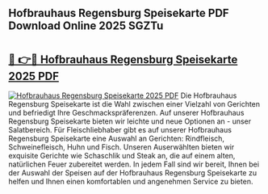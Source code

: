 ## Hofbrauhaus Regensburg Speisekarte PDF Download Online 2025 SGZTu

# <h2><a href="http://gcaab6.nevu.top/?p=Hofbrauhaus+Regensburg+Speisekarte">🔗 👉🔴 Hofbrauhaus Regensburg Speisekarte 2025 PDF</a></h2>

[![Hofbrauhaus Regensburg Speisekarte 2025 PDF](https://i.imgur.com/dBaPXMq.png)](http://gcaab6.nevu.top/?p=Hofbrauhaus+Regensburg+Speisekarte)
Die Hofbrauhaus Regensburg Speisekarte ist die Wahl zwischen einer Vielzahl von Gerichten und befriedigt Ihre Geschmackspräferenzen. Auf unserer Hofbrauhaus Regensburg Speisekarte bieten wir leichte und neue Optionen an - unser Salatbereich. Für Fleischliebhaber gibt es auf unserer Hofbrauhaus Regensburg Speisekarte eine Auswahl an Gerichten: Rindfleisch, Schweinefleisch, Huhn und Fisch. Unseren Auserwählten bieten wir exquisite Gerichte wie Schaschlik und Steak an, die auf einem alten, natürlichen Feuer zubereitet werden. In jedem Fall sind wir bereit, Ihnen bei der Auswahl der Speisen auf der Hofbrauhaus Regensburg Speisekarte zu helfen und Ihnen einen komfortablen und angenehmen Service zu bieten.
